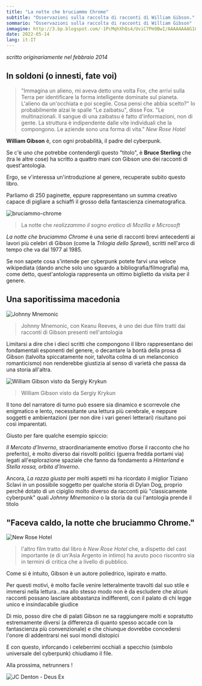 ```yaml
---
title: "La notte che bruciammo Chrome"
subtitle: "Osservazioni sulla raccolta di racconti di William Gibson."
sommario: "Osservazioni sulla raccolta di racconti di William Gibson"
immagine: http://3.bp.blogspot.com/-1PcMqhXhQs4/UviC7Pm9BwI/AAAAAAAAG18/YevtQpotQyw/s1600/la+notte+che+bruciammo+Chrome+cover.jpg
date: 2022-05-14
lang: it-IT
---
```


_scritto originariamente nel febbraio 2014_

## In soldoni (o innesti, fate voi)

> "Immagina un alieno, mi aveva detto una volta Fox, che arrivi sulla Terra per identificare la forma intelligente dominate sul pianeta. L'alieno da un'occhiata e poi sceglie. Cosa pensi che abbia scelto?" 
Io probabilmente alzai le spalle
"Le zaibatsu", disse Fox. "Le multinazionali. Il sangue di una zaibatsu è fatto d'informazioni, non di gente.
La struttura è indipendente dalle vite individuali che la compongono. Le aziende sono una forma di vita."
_New Rose Hotel_

**William Gibson** è, con ogni probabilità, il padre del cyberpunk.

Se c'è uno che potrebbe contendergli questo "titolo", è **Bruce Sterling** che (tra le altre cose) ha scritto a quattro mani con Gibson uno dei racconti di quest'antologia.

Ergo, se v'interessa un'introduzione al genere, recuperate subito questo libro. 

Parliamo di 250 paginette, eppure rappresentano un summa creativo capace di pigliare a schiaffi il grosso della fantascienza cinematografica.

![bruciammo-chrome](http://1.bp.blogspot.com/-qQ9W8B2kCrA/UviF8wQtk2I/AAAAAAAAG2I/35qEE6SeibE/s1600/burning-chrome.jpg)

> La notte che _realizzammo il sogno erotico di Mozilla e Microsoft_

_La notte che bruciammo Chrome_ è una serie di racconti brevi antecedenti ai lavori più celebri di Gibson (come la _Trilogia dello Sprawl_), scritti nell'arco di tempo che va dal 1977 al 1985.

Se non sapete cosa s'intende per cyberpunk potete farvi una veloce wikipediata (dando anche solo uno sguardo a bibliografia/filmografia) ma, come detto, quest'antologia rappresenta un ottimo biglietto da visita per il genere.

## Una saporitissima macedonia

![Johnny Mnemonic](http://2.bp.blogspot.com/-S52v7aI9BRs/UviM3MxG8yI/AAAAAAAAG2Y/QG3MliBdbmM/s1600/johnny_mnemonic-poster-it2.jpg)
> Johnny Mnemonic, con Keanu Reeves, è uno dei due film tratti dai racconti di Gibson presenti nell'antologia

Limitarsi a dire che i dieci scritti che compongono il libro rappresentano dei fondamentali esponenti del genere, o decantare la bontà della prosa di Gibson (talvolta spiccatamente noir, talvolta colma di un melanconico romanticismo) non renderebbe giustizia al senso di varietà che passa da una storia all'altra.

![William Gibson visto da Sergiy Krykun](http://3.bp.blogspot.com/-nlMKhHmmbJY/UviVyogH2BI/AAAAAAAAG3A/ofnM6u4qC9s/s1600/william_gibson_by_sergiykrykun-d3017x0.jpg)
> William Gibson visto da Sergiy Krykun

Il tono del narratore di turno può essere sia dinamico e scorrevole che enigmatico e lento, necessitante una lettura più cerebrale, e neppure soggetti e ambientazioni (per non dire i vari generi letterari) risultano poi così imparentati.

Giusto per fare qualche esempio spiccio:

_Il Mercato d'Inverno_, straordinariamente emotivo (forse il racconto che ho preferito), è molto diverso dai risvolti politici (guerra fredda portami via) legati all'esplorazione spaziale che fanno da fondamento a _Hinterland_ e _Stella rossa, orbita d'Inverno_.

Ancora, _La razza giusta_ per molti aspetti mi ha ricordato il miglior Tiziano Sclavi in un possibile soggetto per qualche storia di Dylan Dog, proprio perché dotato di un cipiglio molto diverso da racconti più "classicamente cyberpunk" quali _Johnny Mnemonico_ o la storia da cui l'antologia prende il titolo

## "Faceva caldo, la notte che bruciammo Chrome."

![New Rose Hotel](http://4.bp.blogspot.com/-0BHfcqb2YLE/UviO5DlhINI/AAAAAAAAG2k/IEoXVr5zHK0/s1600/New-Rose-Hotel_reference.jpg)

> l'altro film tratto dal libro è _New Rose Hotel_ che, a dispetto del cast importante (e di un'Asia Argento in intimo) ha avuto poco riscontro sia in termini di critica che a livello di pubblico.

Come si è intuito, Gibson è un autore poliedrico, ispirato e matto.

Per questi motivi, è molto facile venire letteralmente travolti dal suo stile e immersi nella lettura...ma allo stesso modo non è da escludere che alcuni racconti possano lasciare abbastanza indifferenti, con il palato di chi legge unico e insindacabile giudice

Di mio, posso dire che di palati Gibson ne sa raggiungere molti e sopratutto estremamente diversi (a differenza di quanto spesso accade con la fantascienza più convenzionale) e che chiunque dovrebbe concedersi l'onore di addentrarsi nei suoi mondi distopici

E con questo, inforcando i celeberrimi occhiali a specchio (simbolo universale del cyberpunk) chiudiamo il file.

Alla prossima, netrunners !

![JC Denton - Deus Ex](http://2.bp.blogspot.com/-o-mvBlqyHaw/UviU0wJWJgI/AAAAAAAAG20/WC6TKP6R4CM/s1600/Jc+Denton.jpg)